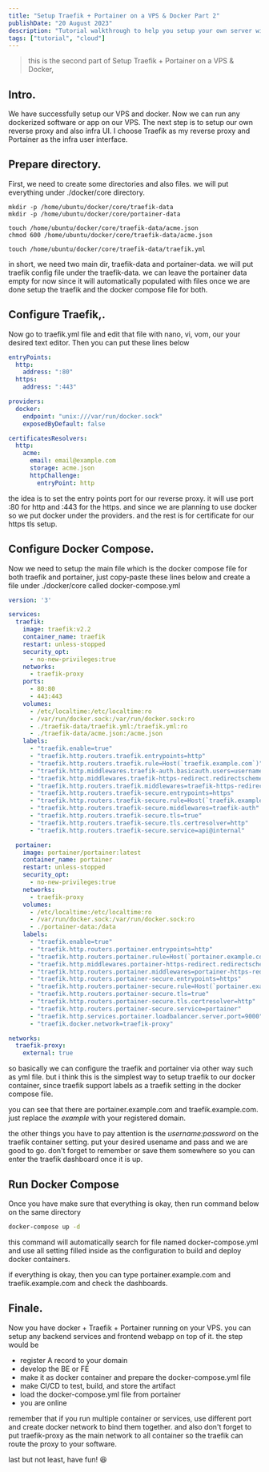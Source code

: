 ```yaml
---
title: "Setup Traefik + Portainer on a VPS & Docker Part 2"
publishDate: "20 August 2023"
description: "Tutorial walkthrough to help you setup your own server with vps, traefik and portainer"
tags: ["tutorial", "cloud"]
---
```


> this is the second part of Setup Traefik + Portainer on a VPS & Docker,

## Intro.
We have successfully setup our VPS and docker. Now we can run any dockerized software or app on our VPS.
The next step is to setup our own reverse proxy and also infra UI. I choose Traefik as my reverse proxy and Portainer as the infra user interface.

## Prepare directory.
First, we need to create some directories and also files. we will put everything under ./docker/core directory.

```
mkdir -p /home/ubuntu/docker/core/traefik-data
mkdir -p /home/ubuntu/docker/core/portainer-data

touch /home/ubuntu/docker/core/traefik-data/acme.json
chmod 600 /home/ubuntu/docker/core/traefik-data/acme.json

touch /home/ubuntu/docker/core/traefik-data/traefik.yml
```
in short, we need two main dir, traefik-data and portainer-data. we will put traefik config file under the traefik-data. we can leave the portainer data empty for now since it will automatically populated with files once we are done setup the traefik and the docker compose file for both.

## Configure Traefik,.
Now go to traefik.yml file and edit that file with nano, vi, vom, our your desired text editor. 
Then you can put these lines below
``` yaml
entryPoints:
  http:
    address: ":80"
  https:
    address: ":443"

providers:
  docker:
    endpoint: "unix:///var/run/docker.sock"
    exposedByDefault: false

certificatesResolvers:
  http:
    acme:
      email: email@example.com
      storage: acme.json
      httpChallenge:
        entryPoint: http
```

the idea is to set the entry points port for our reverse proxy. it will use port :80 for http and :443 for the https. and since we are planning to use docker so we put docker under the providers. and the rest is for certificate for our https tls setup.

## Configure Docker Compose.
Now we need to setup the main file which is the docker compose file for both traefik and portainer, just copy-paste these lines below and create a file under ./docker/core called docker-compose.yml

```yml
version: '3'

services:
  traefik:
    image: traefik:v2.2
    container_name: traefik
    restart: unless-stopped
    security_opt:
      - no-new-privileges:true
    networks:
      - traefik-proxy
    ports:
      - 80:80
      - 443:443
    volumes:
      - /etc/localtime:/etc/localtime:ro
      - /var/run/docker.sock:/var/run/docker.sock:ro
      - ./traefik-data/traefik.yml:/traefik.yml:ro
      - ./traefik-data/acme.json:/acme.json
    labels:
      - "traefik.enable=true"
      - "traefik.http.routers.traefik.entrypoints=http"
      - "traefik.http.routers.traefik.rule=Host(`traefik.example.com`)"
      - "traefik.http.middlewares.traefik-auth.basicauth.users=username:password"
      - "traefik.http.middlewares.traefik-https-redirect.redirectscheme.scheme=https"
      - "traefik.http.routers.traefik.middlewares=traefik-https-redirect"
      - "traefik.http.routers.traefik-secure.entrypoints=https"
      - "traefik.http.routers.traefik-secure.rule=Host(`traefik.example.com`)"
      - "traefik.http.routers.traefik-secure.middlewares=traefik-auth"
      - "traefik.http.routers.traefik-secure.tls=true"
      - "traefik.http.routers.traefik-secure.tls.certresolver=http"
      - "traefik.http.routers.traefik-secure.service=api@internal"

  portainer:
    image: portainer/portainer:latest
    container_name: portainer
    restart: unless-stopped
    security_opt:
      - no-new-privileges:true
    networks:
      - traefik-proxy
    volumes:
      - /etc/localtime:/etc/localtime:ro
      - /var/run/docker.sock:/var/run/docker.sock:ro
      - ./portainer-data:/data
    labels:
      - "traefik.enable=true"
      - "traefik.http.routers.portainer.entrypoints=http"
      - "traefik.http.routers.portainer.rule=Host(`portainer.example.com`)"
      - "traefik.http.middlewares.portainer-https-redirect.redirectscheme.scheme=https"
      - "traefik.http.routers.portainer.middlewares=portainer-https-redirect"
      - "traefik.http.routers.portainer-secure.entrypoints=https"
      - "traefik.http.routers.portainer-secure.rule=Host(`portainer.example.com`)"
      - "traefik.http.routers.portainer-secure.tls=true"
      - "traefik.http.routers.portainer-secure.tls.certresolver=http"
      - "traefik.http.routers.portainer-secure.service=portainer"
      - "traefik.http.services.portainer.loadbalancer.server.port=9000"
      - "traefik.docker.network=traefik-proxy"

networks:
  traefik-proxy:
    external: true
```

so basically we can configure the traefik and portainer via other way such as yml file. but i think this is the simplest way to setup traefik to our docker container, since traefik support labels as a traefik setting in the docker compose file.

you can see that there are portainer.example.com and traefik.example.com. just replace the _example_ with your registered domain.

the other things you have to pay attention is the _username:password_ on the traefik container setting. put your desired usename and pass and we are good to go. don't forget to remember or save them somewhere so you can enter the traefik dashboard once it is up.

## Run Docker Compose
Once you have make sure that everything is okay, then run command below on the same directory
```bash
docker-compose up -d
```
this command will automatically search for file named docker-compose.yml and use all setting filled inside as the configuration to build and deploy docker containers.

if everything is okay, then you can type portainer.example.com and traefik.example.com and check the dashboards.

## Finale.
Now you have docker + Traefik + Portainer running on your VPS. you can setup any backend services and frontend webapp on top of it. the step would be
- register A record to your domain
- develop the BE or FE
- make it as docker container and prepare the docker-compose.yml file
- make CI/CD to test, build, and store the artifact
- load the docker-compose.yml file from portainer
- you are online

remember that if you run multiple container or services, use different port and create docker network to bind them together. and also don't forget to put traefik-proxy as the main network to all container so the traefik can route the proxy to your software. 

last but not least, have fun! 😆